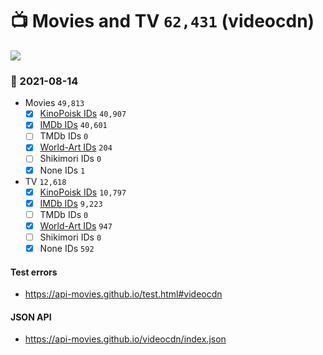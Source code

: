 # :tv: Movies and TV `62,431` (videocdn)

<a href="https://API-Movies.github.io"><img src="https://API-Movies.github.io/banner.png?cache"></a>

### :date: 2021-08-14
- Movies `49,813`
  - [x] <a href="https://API-Movies.github.io/videocdn/movie_kinopoisk_ids.json">KinoPoisk IDs</a> `40,907`
  - [x] <a href="https://API-Movies.github.io/videocdn/movie_imdb_ids.json">IMDb IDs</a> `40,601`
  - [ ] TMDb IDs `0`
  - [x] <a href="https://API-Movies.github.io/videocdn/movie_world_art_ids.json">World-Art IDs</a> `204`
  - [ ] Shikimori IDs `0`
  - [x] None IDs `1`
- TV `12,618`
  - [x] <a href="https://API-Movies.github.io/videocdn/tv_kinopoisk_ids.json">KinoPoisk IDs</a> `10,797`
  - [x] <a href="https://API-Movies.github.io/videocdn/tv_imdb_ids.json">IMDb IDs</a> `9,223`
  - [ ] TMDb IDs `0`
  - [x] <a href="https://API-Movies.github.io/videocdn/tv_world_art_ids.json">World-Art IDs</a> `947`
  - [ ] Shikimori IDs `0`
  - [x] None IDs `592`
#### Test errors
- <a href='https://api-movies.github.io/test.html#videocdn'>https://api-movies.github.io/test.html#videocdn</a>
#### JSON API
- <a href='https://api-movies.github.io/videocdn/index.json'>https://api-movies.github.io/videocdn/index.json</a>
